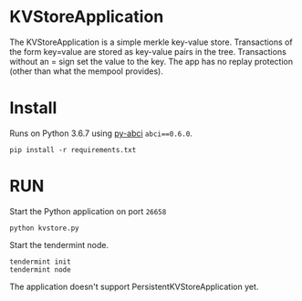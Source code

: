 # KVStoreApplication

The KVStoreApplication is a simple merkle key-value store. Transactions of the form key=value are stored as key-value pairs in the tree. Transactions without an = sign set the value to the key. The app has no replay protection (other than what the mempool provides).

# Install

Runs on Python 3.6.7 using [py-abci](https://github.com/davebryson/py-abci) `abci==0.6.0`.

```
pip install -r requirements.txt
```

# RUN

Start the Python application on port `26658`

```
python kvstore.py
```

Start the tendermint node.

```
tendermint init
tendermint node
```

The application doesn't support  PersistentKVStoreApplication yet.
